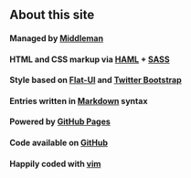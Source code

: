## About this site

#### Managed by [Middleman](http://middlemanapp.com/)

#### HTML and CSS markup via [HAML](http://haml.info/) + [SASS](http://sass-lang.com/)

#### Style based on [Flat-UI](http://designmodo.github.com/Flat-UI/) and [Twitter Bootstrap](http://twitter.github.com/bootstrap/)

#### Entries written in [Markdown](http://daringfireball.net/projects/markdown/) syntax

#### Powered by [GitHub Pages](http://pages.github.com/)

#### Code available on [GitHub](https://github.com/danguita/davidanguita.name)

#### Happily coded with [vim](http://www.vim.org/)
